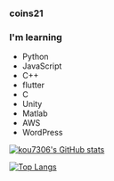 ### coins21
### I'm learning 
- Python
- JavaScript
- C++
- flutter
- C
- Unity
- Matlab
- AWS
- WordPress
  
[![kou7306's GitHub stats](https://github-readme-stats.vercel.app/api?username=kou7306&theme=vue-dark&show_icons=true)](https://github.com/kou7306/github-readme-stats)

[![Top Langs](https://github-readme-stats.vercel.app/api/top-langs/?username=kou7306&theme=vue-dark&show_icons=true&layout=compact)](https://github.com/kou7306/github-readme-stats)

<!--
**kou7306/kou7306** is a ✨ _special_ ✨ repository because its `README.md` (this file) appears on your GitHub profile.

Here are some ideas to get you started:

- 🔭 I’m currently working on ...
- 🌱 I’m currently learning ...
- 👯 I’m looking to collaborate on ...
- 🤔 I’m looking for help with ...
- 💬 Ask me about ...
- 📫 How to reach me: ...
- 😄 Pronouns: ...
- ⚡ Fun fact: ...
-->
